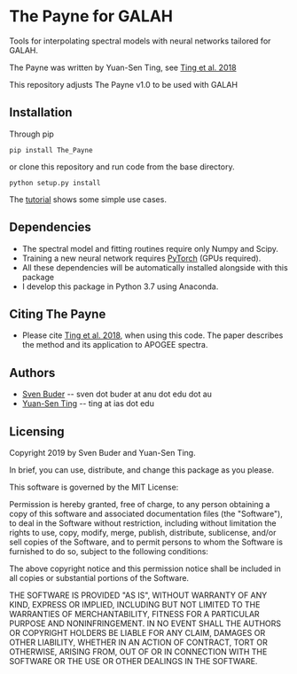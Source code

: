 # The Payne for GALAH
Tools for interpolating spectral models with neural networks tailored for GALAH. 

The Payne was written by Yuan-Sen Ting, see [Ting et al. 2018](http://adsabs.harvard.edu/cgi-bin/bib_query?arXiv:1804.01530)

This repository adjusts The Payne v1.0 to be used with GALAH

## Installation
Through pip
```
pip install The_Payne
```

or clone this repository and run code from the base directory.
```
python setup.py install
````

The [tutorial](https://github.com/tingyuansen/The_Payne/blob/master/tutorial.ipynb) shows some simple use cases. 

## Dependencies 
* The spectral model and fitting routines require only Numpy and Scipy.
* Training a new neural network requires [PyTorch](http://pytorch.org/) (GPUs required).
* All these dependencies will be automatically installed alongside with this package
* I develop this package in Python 3.7 using Anaconda.

## Citing The Payne
* Please cite [Ting et al. 2018](http://adsabs.harvard.edu/cgi-bin/bib_query?arXiv:1804.01530), when using this code. The paper describes the method and its application to APOGEE spectra.

## Authors
* [Sven Buder](http://www.mpia.de/~buder/) -- sven dot buder at anu dot edu dot au
* [Yuan-Sen Ting](http://www.sns.ias.edu/~ting/) -- ting at ias dot edu

## Licensing

Copyright 2019 by Sven Buder and Yuan-Sen Ting.

In brief, you can use, distribute, and change this package as you please. 

This software is governed by the MIT License:

Permission is hereby granted, free of charge, to any person obtaining a copy
of this software and associated documentation files (the "Software"), to deal
in the Software without restriction, including without limitation the rights
to use, copy, modify, merge, publish, distribute, sublicense, and/or sell
copies of the Software, and to permit persons to whom the Software is
furnished to do so, subject to the following conditions:

The above copyright notice and this permission notice shall be included in
all copies or substantial portions of the Software.

THE SOFTWARE IS PROVIDED "AS IS", WITHOUT WARRANTY OF ANY KIND, EXPRESS OR
IMPLIED, INCLUDING BUT NOT LIMITED TO THE WARRANTIES OF MERCHANTABILITY,
FITNESS FOR A PARTICULAR PURPOSE AND NONINFRINGEMENT. IN NO EVENT SHALL THE
AUTHORS OR COPYRIGHT HOLDERS BE LIABLE FOR ANY CLAIM, DAMAGES OR OTHER
LIABILITY, WHETHER IN AN ACTION OF CONTRACT, TORT OR OTHERWISE, ARISING FROM,
OUT OF OR IN CONNECTION WITH THE SOFTWARE OR THE USE OR OTHER DEALINGS IN
THE SOFTWARE.
